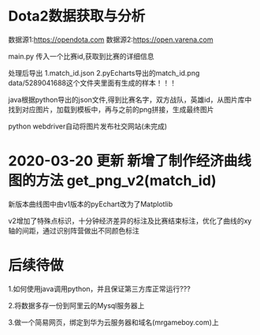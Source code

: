 # Dota2数据获取与分析
 数据源1:https://opendota.com
 数据源2:https://open.varena.com
 
 main.py 传入一个比赛id,获取到比赛的详细信息
 
 处理后导出 1.match_id.json  2.pyEcharts导出的match_id.png      data/5289041688这个文件夹里面有生成的样本！！！
 
 java根据python导出的json文件,得到比赛名字，双方战队，英雄id，从图片库中找到对应图片，加载到模板中，再与之前的png拼接，生成最终图片

 python webdriver自动将图片发布社交网站(未完成)

# 2020-03-20 更新 新增了制作经济曲线图的方法  get_png_v2(match_id)
  新版本曲线图中由v1版本的pyEchart改为了Matplotlib
  
  v2增加了特殊点标识，十分钟经济差异的标注及比赛结束标注，优化了曲线的xy轴的间距，通过识别阵营做出不同颜色标注
 

# 后续待做
 1.如何使用java调用python，并且保证第三方库正常运行???
 
 2.将数据多存一份到阿里云的Mysql服务器上
 
 3.做一个简易网页，绑定到华为云服务器和域名(mrgameboy.com)上
